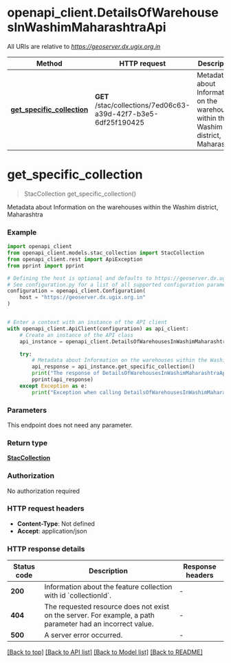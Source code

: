 # openapi_client.DetailsOfWarehousesInWashimMaharashtraApi

All URIs are relative to *https://geoserver.dx.ugix.org.in*

Method | HTTP request | Description
------------- | ------------- | -------------
[**get_specific_collection**](DetailsOfWarehousesInWashimMaharashtraApi.md#get_specific_collection) | **GET** /stac/collections/7ed06c63-a39d-42f7-b3e5-6df25f190425 | Metadata about Information on the warehouses within the Washim district, Maharashtra


# **get_specific_collection**
> StacCollection get_specific_collection()

Metadata about Information on the warehouses within the Washim district, Maharashtra

### Example


```python
import openapi_client
from openapi_client.models.stac_collection import StacCollection
from openapi_client.rest import ApiException
from pprint import pprint

# Defining the host is optional and defaults to https://geoserver.dx.ugix.org.in
# See configuration.py for a list of all supported configuration parameters.
configuration = openapi_client.Configuration(
    host = "https://geoserver.dx.ugix.org.in"
)


# Enter a context with an instance of the API client
with openapi_client.ApiClient(configuration) as api_client:
    # Create an instance of the API class
    api_instance = openapi_client.DetailsOfWarehousesInWashimMaharashtraApi(api_client)

    try:
        # Metadata about Information on the warehouses within the Washim district, Maharashtra
        api_response = api_instance.get_specific_collection()
        print("The response of DetailsOfWarehousesInWashimMaharashtraApi->get_specific_collection:\n")
        pprint(api_response)
    except Exception as e:
        print("Exception when calling DetailsOfWarehousesInWashimMaharashtraApi->get_specific_collection: %s\n" % e)
```



### Parameters

This endpoint does not need any parameter.

### Return type

[**StacCollection**](StacCollection.md)

### Authorization

No authorization required

### HTTP request headers

 - **Content-Type**: Not defined
 - **Accept**: application/json

### HTTP response details

| Status code | Description | Response headers |
|-------------|-------------|------------------|
**200** | Information about the feature collection with id &#x60;collectionId&#x60;. |  -  |
**404** | The requested resource does not exist on the server. For example, a path parameter had an incorrect value. |  -  |
**500** | A server error occurred. |  -  |

[[Back to top]](#) [[Back to API list]](../README.md#documentation-for-api-endpoints) [[Back to Model list]](../README.md#documentation-for-models) [[Back to README]](../README.md)

